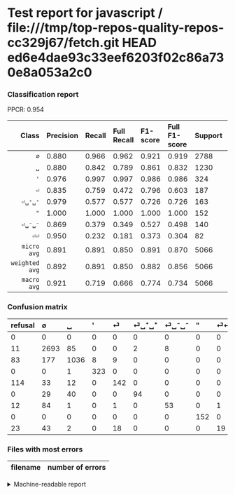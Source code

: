 # Test report for javascript / file:///tmp/top-repos-quality-repos-cc329j67/fetch.git HEAD ed6e4dae93c33eef6203f02c86a730e8a053a2c0

### Classification report

PPCR: 0.954

| Class | Precision | Recall | Full Recall | F1-score | Full F1-score | Support | Full Support | PPCR |
|------:|:----------|:-------|:------------|:---------|:---------|:--------|:-------------|:-----|
| `∅` | 0.880| 0.966| 0.962| 0.921| 0.919| 2788| 2799| 0.996 |
| `␣` | 0.880| 0.842| 0.789| 0.861| 0.832| 1230| 1313| 0.937 |
| `'` | 0.976| 0.997| 0.997| 0.986| 0.986| 324| 324| 1.000 |
| `⏎` | 0.835| 0.759| 0.472| 0.796| 0.603| 187| 301| 0.621 |
| `⏎␣⁺␣⁺` | 0.979| 0.577| 0.577| 0.726| 0.726| 163| 163| 1.000 |
| `"` | 1.000| 1.000| 1.000| 1.000| 1.000| 152| 152| 1.000 |
| `⏎␣⁻␣⁻` | 0.869| 0.379| 0.349| 0.527| 0.498| 140| 152| 0.921 |
| `⏎⏎` | 0.950| 0.232| 0.181| 0.373| 0.304| 82| 105| 0.781 |
| `micro avg` | 0.891| 0.891| 0.850| 0.891| 0.870| 5066| 5309| 0.954 |
| `weighted avg` | 0.892| 0.891| 0.850| 0.882| 0.856| 5066| 5309| 0.954 |
| `macro avg` | 0.921| 0.719| 0.666| 0.774| 0.734| 5066| 5309| 0.954 |

### Confusion matrix

|refusal|  ∅| ␣| '| ⏎| ⏎␣⁺␣⁺| ⏎␣⁻␣⁻| "| ⏎⏎| 
|:---|:---|:---|:---|:---|:---|:---|:---|:---|
|0 |0 |0 |0 |0 |0 |0 |0 |0 |
|11 |2693 |85 |0 |0 |2 |8 |0 |0 |
|83 |177 |1036 |8 |9 |0 |0 |0 |0 |
|0 |0 |1 |323 |0 |0 |0 |0 |0 |
|114 |33 |12 |0 |142 |0 |0 |0 |0 |
|0 |29 |40 |0 |0 |94 |0 |0 |0 |
|12 |84 |1 |0 |1 |0 |53 |0 |1 |
|0 |0 |0 |0 |0 |0 |0 |152 |0 |
|23 |43 |2 |0 |18 |0 |0 |0 |19 |

### Files with most errors

| filename | number of errors|
|:----:|:-----|

<details>
    <summary>Machine-readable report</summary>
```json
{
  "cl_report": {"\"": {"f1-score": 1.0, "precision": 1.0, "recall": 1.0, "support": 152}, "\u0027": {"f1-score": 0.9862595419847328, "precision": 0.9758308157099698, "recall": 0.9969135802469136, "support": 324}, "macro avg": {"f1-score": 0.7736921785029792, "precision": 0.9212126279794761, "recall": 0.7189299435672842, "support": 5066}, "micro avg": {"f1-score": 0.8906435057244374, "precision": 0.8906435057244374, "recall": 0.8906435057244374, "support": 5066}, "weighted avg": {"f1-score": 0.8823532579678429, "precision": 0.8923386940445183, "recall": 0.8906435057244374, "support": 5066}, "\u2205": {"f1-score": 0.9211561484521977, "precision": 0.8803530565544295, "recall": 0.9659253945480631, "support": 2788}, "\u23ce": {"f1-score": 0.7955182072829132, "precision": 0.8352941176470589, "recall": 0.7593582887700535, "support": 187}, "\u23ce\u23ce": {"f1-score": 0.37254901960784315, "precision": 0.95, "recall": 0.23170731707317074, "support": 82}, "\u23ce\u2423\u207a\u2423\u207a": {"f1-score": 0.7258687258687258, "precision": 0.9791666666666666, "recall": 0.5766871165644172, "support": 163}, "\u23ce\u2423\u207b\u2423\u207b": {"f1-score": 0.527363184079602, "precision": 0.8688524590163934, "recall": 0.37857142857142856, "support": 140}, "\u2423": {"f1-score": 0.8608226007478189, "precision": 0.8802039082412915, "recall": 0.8422764227642277, "support": 1230}},
  "cl_report_full": {"\"": {"f1-score": 1.0, "precision": 1.0, "recall": 1.0, "support": 152}, "\u0027": {"f1-score": 0.9862595419847328, "precision": 0.9758308157099698, "recall": 0.9969135802469136, "support": 324}, "macro avg": {"f1-score": 0.7335385235776515, "precision": 0.9212126279794761, "recall": 0.6657700208706576, "support": 5309}, "micro avg": {"f1-score": 0.8697831325301205, "precision": 0.8906435057244374, "recall": 0.8498775663966849, "support": 5309}, "weighted avg": {"f1-score": 0.8560900136006714, "precision": 0.8910959485695268, "recall": 0.8498775663966849, "support": 5309}, "\u2205": {"f1-score": 0.9194264254011608, "precision": 0.8803530565544295, "recall": 0.9621293319042515, "support": 2799}, "\u23ce": {"f1-score": 0.6029723991507431, "precision": 0.8352941176470589, "recall": 0.4717607973421927, "support": 301}, "\u23ce\u23ce": {"f1-score": 0.304, "precision": 0.95, "recall": 0.18095238095238095, "support": 105}, "\u23ce\u2423\u207a\u2423\u207a": {"f1-score": 0.7258687258687258, "precision": 0.9791666666666666, "recall": 0.5766871165644172, "support": 163}, "\u23ce\u2423\u207b\u2423\u207b": {"f1-score": 0.4976525821596244, "precision": 0.8688524590163934, "recall": 0.34868421052631576, "support": 152}, "\u2423": {"f1-score": 0.832128514056225, "precision": 0.8802039082412915, "recall": 0.789032749428789, "support": 1313}},
  "ppcr": 0.9542286682991147
}
```
</details>
